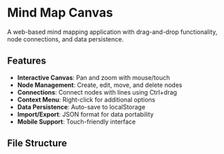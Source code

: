 # Mind Map Canvas

A web-based mind mapping application with drag-and-drop functionality, node connections, and data persistence.

## Features

- **Interactive Canvas**: Pan and zoom with mouse/touch
- **Node Management**: Create, edit, move, and delete nodes
- **Connections**: Connect nodes with lines using Ctrl+drag
- **Context Menu**: Right-click for additional options
- **Data Persistence**: Auto-save to localStorage
- **Import/Export**: JSON format for data portability
- **Mobile Support**: Touch-friendly interface

## File Structure


